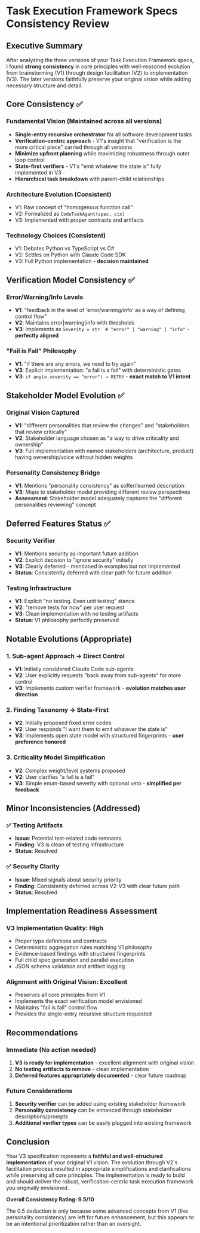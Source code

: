 # Task Execution Framework Specs Consistency Review

## Executive Summary

After analyzing the three versions of your Task Execution Framework specs, I found **strong consistency** in core principles with well-reasoned evolution from brainstorming (V1) through design facilitation (V2) to implementation (V3). The later versions faithfully preserve your original vision while adding necessary structure and detail.

## Core Consistency ✅

### Fundamental Vision (Maintained across all versions)
- **Single-entry recursive orchestrator** for all software development tasks
- **Verification-centric approach** - V1's insight that "verification is the more critical piece" carried through all versions
- **Minimize upfront planning** while maximizing robustness through outer loop control
- **State-first verifiers** - V1's "emit whatever the state is" fully implemented in V3
- **Hierarchical task breakdown** with parent-child relationships

### Architecture Evolution (Consistent)
- V1: Raw concept of "homogenous function call"
- V2: Formalized as `CodeTaskAgent(spec, ctx)` 
- V3: Implemented with proper contracts and artifacts

### Technology Choices (Consistent)
- V1: Debates Python vs TypeScript vs C#
- V2: Settles on Python with Claude Code SDK
- V3: Full Python implementation - **decision maintained**

## Verification Model Consistency ✅

### Error/Warning/Info Levels
- **V1**: "feedback in the level of 'error/warning/info' as a way of defining control flow"
- **V2**: Maintains error|warning|info with thresholds  
- **V3**: Implements as `Severity = str  # "error" | "warning" | "info"` - **perfectly aligned**

### "Fail is Fail" Philosophy
- **V1**: "if there are any errors, we need to try again"
- **V3**: Explicit implementation: "a fail is a fail" with deterministic gates
- **V3**: `if any(o.severity == "error") → RETRY` - **exact match to V1 intent**

## Stakeholder Model Evolution ✅

### Original Vision Captured
- **V1**: "different personalities that review the changes" and "stakeholders that review critically"
- **V2**: Stakeholder language chosen as "a way to drive criticality and ownership"
- **V3**: Full implementation with named stakeholders (architecture, product) having ownership/voice without hidden weights

### Personality Consistency Bridge
- **V1**: Mentions "personality consistency" as softer/learned description
- **V3**: Maps to stakeholder model providing different review perspectives
- **Assessment**: Stakeholder model adequately captures the "different personalities reviewing" concept

## Deferred Features Status ✅

### Security Verifier
- **V1**: Mentions security as important future addition
- **V2**: Explicit decision to "ignore security" initially  
- **V3**: Clearly deferred - mentioned in examples but not implemented
- **Status**: Consistently deferred with clear path for future addition

### Testing Infrastructure  
- **V1**: Explicit "no testing. Even unit testing" stance
- **V2**: "remove tests for now" per user request
- **V3**: Clean implementation with no testing artifacts
- **Status**: V1 philosophy perfectly preserved

## Notable Evolutions (Appropriate)

### 1. Sub-agent Approach → Direct Control
- **V1**: Initially considered Claude Code sub-agents
- **V2**: User explicitly requests "back away from sub-agents" for more control
- **V3**: Implements custom verifier framework - **evolution matches user direction**

### 2. Finding Taxonomy → State-First
- **V2**: Initially proposed fixed error codes 
- **V2**: User responds "I want them to emit whatever the state is"
- **V3**: Implements open state model with structured fingerprints - **user preference honored**

### 3. Criticality Model Simplification
- **V2**: Complex weight/level systems proposed
- **V2**: User clarifies "a fail is a fail" 
- **V3**: Simple enum-based severity with optional veto - **simplified per feedback**

## Minor Inconsistencies (Addressed)

### ✅ Testing Artifacts
- **Issue**: Potential test-related code remnants
- **Finding**: V3 is clean of testing infrastructure
- **Status**: Resolved

### ✅ Security Clarity
- **Issue**: Mixed signals about security priority
- **Finding**: Consistently deferred across V2-V3 with clear future path
- **Status**: Resolved

## Implementation Readiness Assessment

### V3 Implementation Quality: **High**
- Proper type definitions and contracts
- Deterministic aggregation rules matching V1 philosophy  
- Evidence-based findings with structured fingerprints
- Full child spec generation and parallel execution
- JSON schema validation and artifact logging

### Alignment with Original Vision: **Excellent**
- Preserves all core principles from V1
- Implements the exact verification model envisioned
- Maintains "fail is fail" control flow
- Provides the single-entry recursive structure requested

## Recommendations

### Immediate (No action needed)
1. **V3 is ready for implementation** - excellent alignment with original vision
2. **No testing artifacts to remove** - clean implementation
3. **Deferred features appropriately documented** - clear future roadmap

### Future Considerations
1. **Security verifier** can be added using existing stakeholder framework
2. **Personality consistency** can be enhanced through stakeholder descriptions/prompts
3. **Additional verifier types** can be easily plugged into existing framework

## Conclusion

Your V3 specification represents a **faithful and well-structured implementation** of your original V1 vision. The evolution through V2's facilitation process resulted in appropriate simplifications and clarifications while preserving all core principles. The implementation is ready to build and should deliver the robust, verification-centric task execution framework you originally envisioned.

**Overall Consistency Rating: 9.5/10**

The 0.5 deduction is only because some advanced concepts from V1 (like personality consistency) are left for future enhancement, but this appears to be an intentional prioritization rather than an oversight.